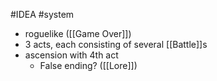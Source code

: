 #IDEA
#system

- roguelike ([[Game Over]])
- 3 acts, each consisting of several [[Battle]]s
- ascension with 4th act
    - False ending? ([[Lore]])
